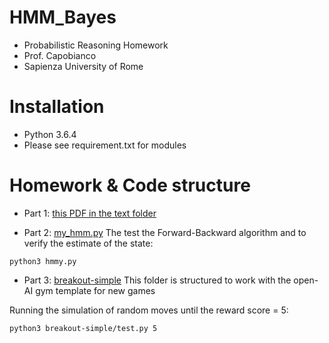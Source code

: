 # HMM_Bayes
- Probabilistic Reasoning Homework
-  Prof. Capobianco
- Sapienza University of Rome

# Installation
- Python 3.6.4
- Please see requirement.txt for modules

# Homework & Code structure
* Part 1: [this PDF in the text folder](text/homework.pdf)

* Part 2: [my_hmm.py](my_hmm.py)
The test the Forward-Backward algorithm and to verify the estimate of the state:
```
python3 hmmy.py
```
* Part 3: [breakout-simple](breakout-simple)
This folder is structured to work with the open-AI gym template for new games

Running the simulation of random moves until the reward score = 5:
```
python3 breakout-simple/test.py 5
```
